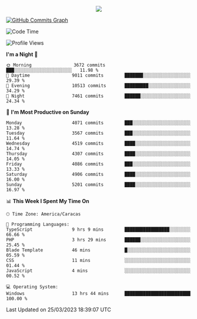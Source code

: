 <p align="center">
  <a href="http://www.github.com/thevacs">
    <img src="https://github-readme-streak-stats.herokuapp.com/?user=thevacs&stroke=ffffff&background=1c1917&ring=0891b2&fire=0891b2&currStreakNum=ffffff&currStreakLabel=0891b2&sideNums=ffffff&sideLabels=ffffff&dates=ffffff&hide_border=true" />
  </a>
  
  <a href="http://www.github.com/thevacs"><img src="https://github-readme-activity-graph.cyclic.app/graph?username=thevacs&bg_color=000000&color=ffffff&line=ff0000&point=ebebeb&area=true&hide_border=true" alt="GitHub Commits Graph" /></a>
  
</p>

<!--START_SECTION:waka-->
![Code Time](http://img.shields.io/badge/Code%20Time-1%2C263%20hrs%2054%20mins-blue)

![Profile Views](http://img.shields.io/badge/Profile%20Views-0-blue)

**I'm a Night 🦉** 

```text
🌞 Morning                3672 commits        ███░░░░░░░░░░░░░░░░░░░░░░   11.98 % 
🌆 Daytime                9011 commits        ███████░░░░░░░░░░░░░░░░░░   29.39 % 
🌃 Evening                10513 commits       █████████░░░░░░░░░░░░░░░░   34.29 % 
🌙 Night                  7461 commits        ██████░░░░░░░░░░░░░░░░░░░   24.34 % 
```
📅 **I'm Most Productive on Sunday** 

```text
Monday                   4071 commits        ███░░░░░░░░░░░░░░░░░░░░░░   13.28 % 
Tuesday                  3567 commits        ███░░░░░░░░░░░░░░░░░░░░░░   11.64 % 
Wednesday                4519 commits        ████░░░░░░░░░░░░░░░░░░░░░   14.74 % 
Thursday                 4307 commits        ████░░░░░░░░░░░░░░░░░░░░░   14.05 % 
Friday                   4086 commits        ███░░░░░░░░░░░░░░░░░░░░░░   13.33 % 
Saturday                 4906 commits        ████░░░░░░░░░░░░░░░░░░░░░   16.00 % 
Sunday                   5201 commits        ████░░░░░░░░░░░░░░░░░░░░░   16.97 % 
```


📊 **This Week I Spent My Time On** 

```text
🕑︎ Time Zone: America/Caracas

💬 Programming Languages: 
TypeScript               9 hrs 9 mins        █████████████████░░░░░░░░   66.66 % 
PHP                      3 hrs 29 mins       ██████░░░░░░░░░░░░░░░░░░░   25.45 % 
Blade Template           46 mins             █░░░░░░░░░░░░░░░░░░░░░░░░   05.59 % 
CSS                      11 mins             ░░░░░░░░░░░░░░░░░░░░░░░░░   01.44 % 
JavaScript               4 mins              ░░░░░░░░░░░░░░░░░░░░░░░░░   00.52 % 

💻 Operating System: 
Windows                  13 hrs 44 mins      █████████████████████████   100.00 % 
```


 Last Updated on 25/03/2023 18:39:07 UTC
<!--END_SECTION:waka-->
